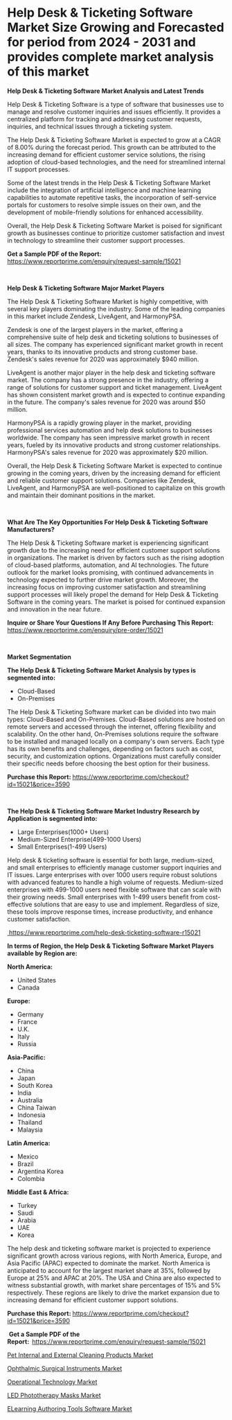 <p><h1>Help Desk & Ticketing Software Market Size Growing and Forecasted for period from 2024 - 2031 and provides complete market analysis of this market</h1></p><p><strong>Help Desk & Ticketing Software Market Analysis and Latest Trends</strong></p>
<p><p>Help Desk & Ticketing Software is a type of software that businesses use to manage and resolve customer inquiries and issues efficiently. It provides a centralized platform for tracking and addressing customer requests, inquiries, and technical issues through a ticketing system.</p><p>The Help Desk & Ticketing Software Market is expected to grow at a CAGR of 8.00% during the forecast period. This growth can be attributed to the increasing demand for efficient customer service solutions, the rising adoption of cloud-based technologies, and the need for streamlined internal IT support processes.</p><p>Some of the latest trends in the Help Desk & Ticketing Software Market include the integration of artificial intelligence and machine learning capabilities to automate repetitive tasks, the incorporation of self-service portals for customers to resolve simple issues on their own, and the development of mobile-friendly solutions for enhanced accessibility.</p><p>Overall, the Help Desk & Ticketing Software Market is poised for significant growth as businesses continue to prioritize customer satisfaction and invest in technology to streamline their customer support processes.</p></p>
<p><strong>Get a Sample PDF of the Report:&nbsp;</strong> <a href="https://www.reportprime.com/enquiry/request-sample/15021">https://www.reportprime.com/enquiry/request-sample/15021</a></p>
<p>&nbsp;</p>
<p><strong>Help Desk & Ticketing Software Major Market Players</strong></p>
<p><p>The Help Desk & Ticketing Software Market is highly competitive, with several key players dominating the industry. Some of the leading companies in this market include Zendesk, LiveAgent, and HarmonyPSA.</p><p>Zendesk is one of the largest players in the market, offering a comprehensive suite of help desk and ticketing solutions to businesses of all sizes. The company has experienced significant market growth in recent years, thanks to its innovative products and strong customer base. Zendesk's sales revenue for 2020 was approximately $940 million.</p><p>LiveAgent is another major player in the help desk and ticketing software market. The company has a strong presence in the industry, offering a range of solutions for customer support and ticket management. LiveAgent has shown consistent market growth and is expected to continue expanding in the future. The company's sales revenue for 2020 was around $50 million.</p><p>HarmonyPSA is a rapidly growing player in the market, providing professional services automation and help desk solutions to businesses worldwide. The company has seen impressive market growth in recent years, fueled by its innovative products and strong customer relationships. HarmonyPSA's sales revenue for 2020 was approximately $20 million.</p><p>Overall, the Help Desk & Ticketing Software Market is expected to continue growing in the coming years, driven by the increasing demand for efficient and reliable customer support solutions. Companies like Zendesk, LiveAgent, and HarmonyPSA are well-positioned to capitalize on this growth and maintain their dominant positions in the market.</p></p>
<p>&nbsp;</p>
<p><strong>What Are The Key Opportunities For Help Desk & Ticketing Software Manufacturers?</strong></p>
<p><p>The Help Desk & Ticketing Software market is experiencing significant growth due to the increasing need for efficient customer support solutions in organizations. The market is driven by factors such as the rising adoption of cloud-based platforms, automation, and AI technologies. The future outlook for the market looks promising, with continued advancements in technology expected to further drive market growth. Moreover, the increasing focus on improving customer satisfaction and streamlining support processes will likely propel the demand for Help Desk & Ticketing Software in the coming years. The market is poised for continued expansion and innovation in the near future.</p></p>
<p><strong>Inquire or Share Your Questions If Any Before Purchasing This Report:</strong> <a href="https://www.reportprime.com/enquiry/pre-order/15021">https://www.reportprime.com/enquiry/pre-order/15021</a></p>
<p>&nbsp;</p>
<p><strong>Market Segmentation</strong></p>
<p><strong>The Help Desk & Ticketing Software Market Analysis by types is segmented into:</strong></p>
<p><ul><li>Cloud-Based</li><li>On-Premises</li></ul></p>
<p><p>The Help Desk & Ticketing Software market can be divided into two main types: Cloud-Based and On-Premises. Cloud-Based solutions are hosted on remote servers and accessed through the internet, offering flexibility and scalability. On the other hand, On-Premises solutions require the software to be installed and managed locally on a company's own servers. Each type has its own benefits and challenges, depending on factors such as cost, security, and customization options. Organizations must carefully consider their specific needs before choosing the best option for their business.</p></p>
<p><strong>Purchase this Report:&nbsp;</strong><a href="https://www.reportprime.com/checkout?id=15021&price=3590">https://www.reportprime.com/checkout?id=15021&price=3590</a></p>
<p>&nbsp;</p>
<p><strong>The Help Desk & Ticketing Software Market Industry Research by Application is segmented into:</strong></p>
<p><ul><li>Large Enterprises(1000+ Users)</li><li>Medium-Sized Enterprise(499-1000 Users)</li><li>Small Enterprises(1-499 Users)</li></ul></p>
<p><p>Help desk & ticketing software is essential for both large, medium-sized, and small enterprises to efficiently manage customer support inquiries and IT issues. Large enterprises with over 1000 users require robust solutions with advanced features to handle a high volume of requests. Medium-sized enterprises with 499-1000 users need flexible software that can scale with their growing needs. Small enterprises with 1-499 users benefit from cost-effective solutions that are easy to use and implement. Regardless of size, these tools improve response times, increase productivity, and enhance customer satisfaction.</p></p>
<p><a href="https://www.reportprime.com/help-desk-ticketing-software-r15021">&nbsp;https://www.reportprime.com/help-desk-ticketing-software-r15021</a></p>
<p><strong>In terms of Region, the Help Desk & Ticketing Software Market Players available by Region are:</strong></p>
<p>
    <p> <strong> North America: </strong>
        <ul>
            <li>United States</li>
            <li>Canada</li>
        </ul>
        </p> 
    <p> <strong> Europe: </strong>
        <ul>
            <li>Germany</li>
            <li>France</li>
            <li>U.K.</li>
            <li>Italy</li>
            <li>Russia</li>
        </ul>
        </p> 
    <p> <strong> Asia-Pacific: </strong>
        <ul>
            <li>China</li>
            <li>Japan</li>
            <li>South Korea</li>
            <li>India</li>
            <li>Australia</li>
            <li>China Taiwan</li>
            <li>Indonesia</li>
            <li>Thailand</li>
            <li>Malaysia</li>
        </ul>
        </p> 
    <p> <strong> Latin America: </strong>
        <ul>
            <li>Mexico</li>
            <li>Brazil</li>
            <li>Argentina Korea</li>
            <li>Colombia</li>
        </ul>
        </p> 
    <p> <strong> Middle East & Africa: </strong>
        <ul>
            <li>Turkey</li>
            <li>Saudi</li>
            <li>Arabia</li>
            <li>UAE</li>
            <li>Korea</li>
        </ul>
    </p>
    </p>
<p><p>The help desk and ticketing software market is projected to experience significant growth across various regions, with North America, Europe, and Asia Pacific (APAC) expected to dominate the market. North America is anticipated to account for the largest market share at 35%, followed by Europe at 25% and APAC at 20%. The USA and China are also expected to witness substantial growth, with market share percentages of 15% and 5% respectively. These regions are likely to drive the market expansion due to increasing demand for efficient customer support solutions.</p></p>
<p><strong>Purchase this Report: </strong><a href="https://www.reportprime.com/checkout?id=15021&price=3590">https://www.reportprime.com/checkout?id=15021&price=3590</a></p>
<p>&nbsp;<strong>Get a Sample PDF of the Report:&nbsp;&nbsp;</strong><a href="https://www.reportprime.com/enquiry/request-sample/15021">https://www.reportprime.com/enquiry/request-sample/15021</a></p>
<p><strong></strong></p>
<p><p><a href="https://medium.com/@sofyanbudiaman1_67863/global-pet-internal-and-external-cleaning-products-market-size-is-expected-to-reach-at-a-cagr-of-7-3-6b88b08ffd87">Pet Internal and External Cleaning Products Market</a></p><p><a href="https://issuu.com/reportprime-2/docs/ophthalmic-surgical-instruments-market-size-2030.p">Ophthalmic Surgical Instruments Market</a></p><p><a href="https://issuu.com/reportprime-2/docs/operational-technology-market-size-2030.pptx">Operational Technology Market</a></p><p><a href="https://www.linkedin.com/pulse/exploring-led-phototherapy-masks-market-dynamics-global-trends-ds5dc">LED Phototherapy Masks Market</a></p><p><a href="https://github.com/angelajermaine/Market-Research-Report-List-4/blob/main/elearning-authoring-tools-software-market.md">ELearning Authoring Tools Software Market</a></p></p>